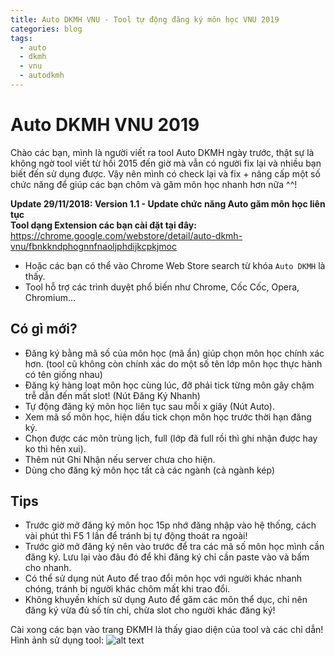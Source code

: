 ```yaml
---
title: Auto DKMH VNU - Tool tự động đăng ký môn học VNU 2019
categories: blog
tags:
  - auto
  - dkmh
  - vnu
  - autodkmh
---
```


# **Auto DKMH VNU 2019**

Chào các bạn, mình là người viết ra tool Auto DKMH ngày trước, thật sự là không ngờ tool viết từ hồi 2015 đến giờ mà vẫn có người fix lại và nhiều bạn biết đến sử dụng được. Vậy nên mình có check lại và fix + nâng cấp một số chức năng để giúp các bạn chôm và găm môn học nhanh hơn nữa ^^! <br/>

**Update 29/11/2018: Version 1.1 - Update chức năng Auto găm môn học liên tục** <br/>
**Tool dạng Extension các bạn cài đặt tại đây:** <https://chrome.google.com/webstore/detail/auto-dkmh-vnu/fbnkkndphognnfnaoljphdijkcpkjmoc> <br/>
* Hoặc các bạn có thể vào Chrome Web Store search từ khóa `Auto DKMH` là thấy.
* Tool hỗ trợ các trình duyệt phổ biến như Chrome, Cốc Cốc, Opera, Chromium... <br/>

Có gì mới?
-------
* Đăng ký bằng mã số của môn học (mã ẩn) giúp chọn môn học chính xác hơn. (tool cũ không còn chính xác do một số tên lớp môn học thực hành có tên giống nhau)
* Đăng ký hàng loạt môn học cùng lúc, đỡ phải tick từng môn gây chậm trễ dẫn đến mất slot! (Nút Đăng Ký Nhanh)
* Tự động đăng ký môn học liên tục sau mỗi x giây (Nút Auto).
* Xem mã số môn học, hiện dấu tick chọn môn học trước thời hạn đăng ký.
* Chọn được các môn trùng lịch, full (lớp đã full rồi thì ghi nhận được hay ko thì hên xui).
* Thêm nút Ghi Nhận nếu server chưa cho hiện.
* Dùng cho đăng ký môn học tất cả các ngành (cả ngành kép)

Tips
-------
* Trước giờ mở đăng ký môn học 15p nhớ đăng nhập vào hệ thống, cách vài phút thì F5 1 lần để tránh bị tự động thoát ra ngoài!
* Trước giờ mở đăng ký nên vào trước để tra các mã số môn học mình cần đăng ký. Lưu lại vào đâu đó để khi đăng ký chỉ cần paste vào và bấm cho nhanh.
* Có thể sử dụng nút Auto để trao đổi môn học với người khác nhanh chóng, tránh bị người khác chôm mất khi trao đổi.
* Không khuyến khích sử dụng Auto để găm các môn thể dục, chỉ nên đăng ký vừa đủ số tín chỉ, chừa slot cho người khác đăng ký!

Cài xong các bạn vào trang ĐKMH là thấy giao diện của tool và các chỉ dẫn! <br/>
Hình ảnh sử dụng tool:
![alt text](https://duclvz.github.io/AutoDKMH/demo.png "AutoDKMHVNU")